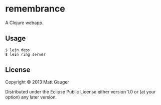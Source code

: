 # remembrance

A Clojure webapp.

## Usage

```
$ lein deps
$ lein ring server
```

## License

Copyright © 2013 Matt Gauger

Distributed under the Eclipse Public License either version 1.0 or (at
your option) any later version.
